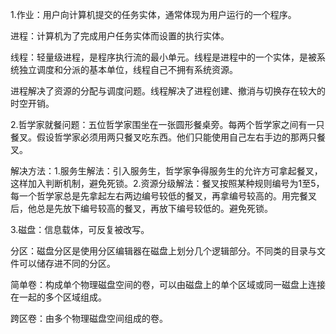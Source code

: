 1.作业：用户向计算机提交的任务实体，通常体现为用户运行的一个程序。

进程：计算机为了完成用户任务实体而设置的执行实体。

线程：轻量级进程，是程序执行流的最小单元。线程是进程中的一个实体，是被系统独立调度和分派的基本单位，线程自己不拥有系统资源。

进程解决了资源的分配与调度问题。线程解决了进程创建、撤消与切换存在较大的时空开销。

2.哲学家就餐问题：五位哲学家围坐在一张圆形餐桌旁。每两个哲学家之间有一只餐叉。假设哲学家必须用两只餐叉吃东西。他们只能使用自己左右手边的那两只餐叉。

解决方法：1.服务生解法：引入服务生，哲学家争得服务生的允许方可拿起餐叉，这样加入判断机制，避免死锁。2.资源分级解法：餐叉按照某种规则编号为1至5，每一个哲学家总是先拿起左右两边编号较低的餐叉，再拿编号较高的。用完餐叉后，他总是先放下编号较高的餐叉，再放下编号较低的。避免死锁。

3.磁盘：信息载体，可反复被改写。

分区：磁盘分区是使用分区编辑器在磁盘上划分几个逻辑部分。不同类的目录与文件可以储存进不同的分区。

简单卷：构成单个物理磁盘空间的卷，可以由磁盘上的单个区域或同一磁盘上连接在一起的多个区域组成。

跨区卷：由多个物理磁盘空间组成的卷。

